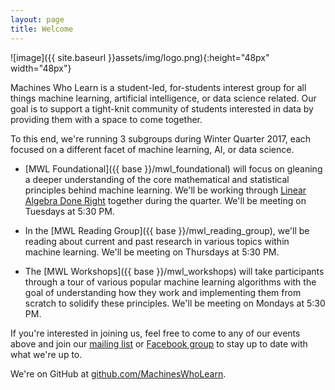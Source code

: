 ```yaml
---
layout: page
title: Welcome
---
```


![image]({{ site.baseurl }}assets/img/logo.png){:height="48px" width="48px"}

Machines Who Learn is a student-led, for-students interest group for all things
machine learning, artificial intelligence, or data science related. Our goal is
to support a tight-knit community of students interested in data by providing
them with a space to come together.

To this end, we're running 3 subgroups during Winter Quarter 2017, each focused
on a different facet of machine learning, AI, or data science.

- [MWL Foundational]({{ base }}/mwl_foundational) will focus on gleaning a
  deeper understanding of the core mathematical and statistical principles behind
  machine learning. We'll be working through
  [Linear Algebra Done Right](http://linear.axler.net/) together
  during the quarter. We'll be meeting on Tuesdays at 5:30 PM.

- In the [MWL Reading Group]({{ base }}/mwl_reading_group), we'll be reading
  about current and past research in various topics within machine learning.
  We'll be meeting on Thursdays at 5:30 PM.

- The [MWL Workshops]({{ base }}/mwl_workshops) will take participants through a
  tour of various popular machine learning algorithms with the goal of
  understanding how they work and implementing them from scratch to solidify
  these principles. We'll be meeting on Mondays at 5:30 PM.

If you're interested in joining us, feel free to come to any of our events
above and join our [mailing list](https://groups.google.com/forum/#!forum/machines-who-learn/join) or
[Facebook group](https://www.facebook.com/groups/MachinesWhoLearn) to stay up to
date with what we're up to.

We're on GitHub at [github.com/MachinesWhoLearn](https://github.com/MachinesWhoLearn).
